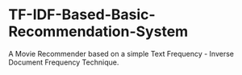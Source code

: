 # TF-IDF-Based-Basic-Recommendation-System
A Movie Recommender based on a simple Text Frequency - Inverse Document Frequency Technique.
